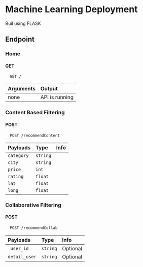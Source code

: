 # Machine Learning Deployment
Buil using FLASK

## Endpoint

### **Home**
#### GET

```http
  GET /
```

| Arguments | Output              |
| :-------- | :------------------ |
| none     | API is running  |

### **Content Based Filtering**
#### POST

```http
  POST /recommendContent
```

| Payloads     | Type     | Info    |
| :----------- | :------- | :------- | 
| `category`       | `string` | 
| `city`   | `string` | 
| `price`   | `int` | 
| `rating`   | `float` | 
| `lat`   | `float` | 
| `long`   | `float` | 

### **Collaborative Filtering**
#### POST

```http
  POST /recommendCollab
```

| Payloads     | Type     | Info    |
| :----------- | :------- | :------- | 
| ` user_id`       | `string` | Optional |
| `detail_user`   | `string` | Optional |
